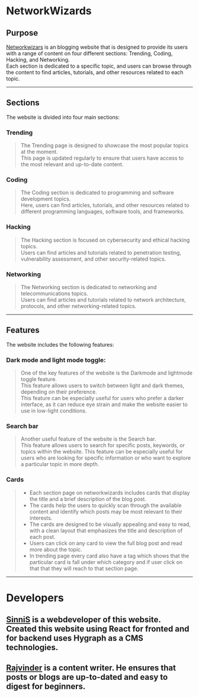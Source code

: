 # NetworkWizards

## Purpose

[Networkwizars](https://networkwizards.tech) is an blogging website that is designed to provide its users with a range of content on four different sections: Trending, Coding, Hacking, and Networking. \
Each section is dedicated to a specific topic, and users can browse through the content to find articles, tutorials, and other resources related to each topic.

---

## Sections

The website is divided into four main sections:

### Trending

> The Trending page is designed to showcase the most popular topics at the moment.\
> This page is updated regularly to ensure that users have access to the most relevant and up-to-date content.

### Coding

> The Coding section is dedicated to programming and software development topics.\
> Here, users can find articles, tutorials, and other resources related to different programming languages, software tools, and frameworks.

### Hacking

> The Hacking section is focused on cybersecurity and ethical hacking topics.\
> Users can find articles and tutorials related to penetration testing, vulnerability assessment, and other security-related topics.

### Networking

> The Networking section is dedicated to networking and telecommunications topics.\
> Users can find articles and tutorials related to network architecture, protocols, and other networking-related topics.

---

## Features

The website includes the following features:

### Dark mode and light mode toggle:

> One of the key features of the website is the Darkmode and lightmode toggle feature.\
> This feature allows users to switch between light and dark themes, depending on their preference.\
> This feature can be especially useful for users who prefer a darker interface, as it can reduce eye strain and make the website easier to use in low-light conditions.

### Search bar

> Another useful feature of the website is the Search bar.\
> This feature allows users to search for specific posts, keywords, or topics within the website. This feature can be especially useful for users who are looking for specific information or who want to explore a particular topic in more depth.

### Cards

> - Each section page on networkwizards includes cards that display the title and a brief description of the blog post.
> - The cards help the users to quickly scan through the available content and identify which posts may be most relevant to their interests.
> - The cards are designed to be visually appealing and easy to read, with a clean layout that emphasizes the title and description of each post.
> - Users can click on any card to view the full blog post and read more about the topic.
> - In trending page every card also have a tag which shows that the particular card is fall under which category and if user click on that that they will reach to that section page.

---

# Developers

## [SinniS](https://github.com/SinniS1) is a webdeveloper of this website. Created this website using React for fronted and for backend uses Hygraph as a CMS technologies.

## [Rajvinder](https://github.com/sudouserraj) is a content writer. He ensures that posts or blogs are up-to-dated and easy to digest for beginners.

